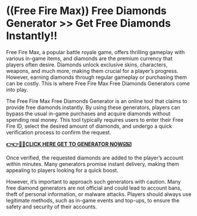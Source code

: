 # ((Free Fire Max)) Free Diamonds Generator >> Get Free Diamonds Instantly!!

Free Fire Max, a popular battle royale game, offers thrilling gameplay with various in-game items, and diamonds are the premium currency that players often desire. Diamonds unlock exclusive skins, characters, weapons, and much more, making them crucial for a player’s progress. However, earning diamonds through regular gameplay or purchasing them can be costly. This is where Free Fire Max Free Diamonds Generators come into play.

The Free Fire Max Free Diamonds Generator is an online tool that claims to provide free diamonds instantly. By using these generators, players can bypass the usual in-game purchases and acquire diamonds without spending real money. This tool typically requires users to enter their Free Fire ID, select the desired amount of diamonds, and undergo a quick verification process to confirm the request.

[**👉👉🎯🎯CLICK HERE GET TO GENERATOR NOW☑️☑️**](https://free-tools.raj-solution.com/958f890)

Once verified, the requested diamonds are added to the player’s account within minutes. Many generators promise instant delivery, making them appealing to players looking for a quick boost.

However, it’s important to approach such generators with caution. Many free diamond generators are not official and could lead to account bans, theft of personal information, or malware attacks. Players should always use legitimate methods, such as in-game events and top-ups, to ensure the safety and security of their accounts.
